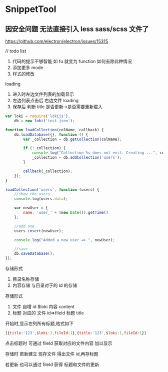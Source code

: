 # SnippetTool

## 因安全问题 无法直接引入 less sass/scss 文件了
https://github.com/electron/electron/issues/15315


// todo list
1. 代码的提示不够智能  如 fu 就变为 function 如何去除此种情况
2. 添加更多 mode
3. 样式的修改


loading 
1. 进入时左边文件列表的加载显示
2. 左边列表点击后 右边文件 loading
3. 保存后 判断 title 是否更新->是否需要重新载入


```js
var loki = require('lokijs'),
    db = new loki('test.json');

function loadCollection(colName, callback) {
    db.loadDatabase({}, function () {
        var _collection = db.getCollection(colName);

        if (!_collection) {
            console.log("Collection %s does not exit. Creating ...", colName);
            _collection = db.addCollection('users');
        }

        callback(_collection);
    });
}

loadCollection('users', function (users) {
    //show the users
    console.log(users.data);

    var newUser = {
        name: 'user_' + (new Date()).getTime()
    };

    //add one
    users.insert(newUser);

    console.log("Added a new user => ", newUser);

    //save 
    db.saveDatabase();
});
```

存储形式
1. 目录名称存储
2. 内容存储 与目录对于的 id 的存储


存储形式 
1. 文件
自增 id $loki 
内容 content
2. 标题
对应的 文件 id=>fileId
标题 title

开始时,显示左列所有标题,格式如下
```js
[{title:'123',$loki:1,fileId:1},{title:'123',$loki:1,fileId:1}]
```
点击标题时 可通过 fileId 获取对应的文件内容 加以显示

存储时 若新建立
现存文件  得出文件 id,再存标题

若更新
也可以通过 fileId 获得 标题和文件的更新
